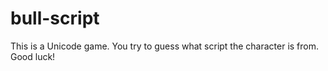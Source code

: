# bull-script
This is a Unicode game. You try to guess what script the character is from. Good luck!
